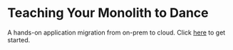 # Teaching Your Monolith to Dance

A hands-on application migration from on-prem to cloud. Click [here](https://ibm.github.io/teaching-your-monolith-to-dance/) to get started.
